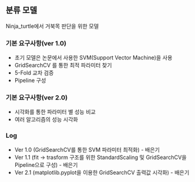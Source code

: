 ## 분류 모델
Ninja_turtle에서 거북목 판단을 위한 모델

### 기본 요구사항(ver 1.0) 
+ 초기 모델은 논문에서 사용한 SVM(Support Vector Machine)을 사용
+ GridSearchCV 를 통한 최적 파라미터 찾기
+ 5-Fold 교차 검증
+ Pipeline 구성


### 기본 요구사항(ver 2.0)
+ 시각화를 통한 파라미터 별 성능 비교
+ 여러 알고리즘의 성능 시각화

### Log
+ Ver 1.0 (GridSearchCV를 통한 SVM 파라미터 최적화) - 배은기
+ Ver 1.1 (fit -> trasform 구조를 위한 StandardScaling 및 GridSearchCV을 Pipeline으로 구성) - 배은기
+ Ver 2.1 (matplotlib.pyplot을 이용한 GridSearchCV 출력값 시각화) - 배은기
